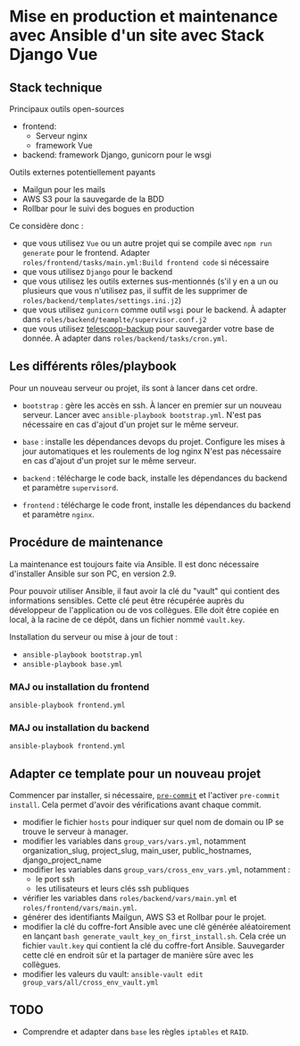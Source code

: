
# Mise en production et maintenance avec Ansible d'un site avec Stack Django Vue

## Stack technique

Principaux outils open-sources

- frontend:
  - Serveur nginx
  - framework Vue
- backend: framework Django, gunicorn pour le wsgi

Outils externes potentiellement payants

- Mailgun pour les mails
- AWS S3 pour la sauvegarde de la BDD
- Rollbar pour le suivi des bogues en production

Ce considère donc :

- que vous utilisez `Vue` ou un autre projet qui se compile avec
  `npm run generate` pour le frontend. Adapter
  `roles/frontend/tasks/main.yml:Build frontend code` si nécessaire
- que vous utilisez `Django` pour le backend
- que vous utilisez les outils externes sus-mentionnés (s'il y en a
  un ou plusieurs que vous n'utilisez pas, il suffit de les supprimer de
  `roles/backend/templates/settings.ini.j2`)
- que vous utilisez `gunicorn` comme outil `wsgi` pour le backend. À adapter
  dans `roles/backend/teamplte/supervisor.conf.j2`
- que vous utilisez
  [telescoop-backup](https://gitlab.com/telescoop-public/django-apps/telescoop-backup)
  pour sauvegarder votre base de donnée. À adapter dans `roles/backend/tasks/cron.yml`.

## Les différents rôles/playbook

Pour un nouveau serveur ou projet, ils sont à lancer dans cet ordre.

- `bootstrap` : gère les accès en ssh. À lancer en premier sur un nouveau serveur.
  Lancer avec `ansible-playbook bootstrap.yml`.
  N'est pas nécessaire en cas d'ajout d'un projet sur le même serveur.

- `base` : installe les dépendances devops du projet. Configure les mises à jour
  automatiques et les roulements de log nginx
  N'est pas nécessaire en cas d'ajout d'un projet sur le même serveur.

- `backend` : télécharge le code back, installe les dépendances du backend et paramètre
  `supervisord`.

- `frontend` : télécharge le code front, installe les dépendances du backend et paramètre
  `nginx`.

## Procédure de maintenance

La maintenance est toujours faite via Ansible. Il est donc
nécessaire d'installer Ansible sur son PC, en version 2.9.

Pour pouvoir utiliser Ansible, il faut avoir la clé du
"vault" qui contient des informations sensibles.
Cette clé peut être récupérée auprès du développeur de l'application ou
de vos collègues.
Elle doit être copiée en local, à la racine de ce dépôt, dans un fichier
nommé `vault.key`.

Installation du serveur ou mise à jour de tout :

- `ansible-playbook bootstrap.yml`
- `ansible-playbook base.yml`

### MAJ ou installation du frontend

`ansible-playbook frontend.yml`

### MAJ ou installation du backend

`ansible-playbook frontend.yml`

## Adapter ce template pour un nouveau projet

Commencer par installer, si nécessaire, [`pre-commit`](https://pre-commit.com/)
et l'activer `pre-commit install`. Cela permet d'avoir des vérifications avant
chaque commit.

- modifier le fichier `hosts` pour indiquer sur quel nom de domain ou IP se trouve
  le serveur à manager.
- modifier les variables dans `group_vars/vars.yml`, notamment
  organization_slug, project_slug, main_user, public_hostnames, django_project_name
- modifier les variables dans `group_vars/cross_env_vars.yml`, notamment :
  - le port ssh
  - les utilisateurs et leurs clés ssh publiques
- vérifier les variables dans `roles/backend/vars/main.yml` et `roles/frontend/vars/main.yml`.
- générer des identifiants Mailgun, AWS S3 et Rollbar pour le projet.
- modifier la clé du coffre-fort Ansible avec une clé générée aléatoirement en
  lançant `bash generate_vault_key_on_first_install.sh`. Cela crée un fichier
  `vault.key` qui contient la clé du coffre-fort Ansible. Sauvegarder cette clé
  en endroit sûr et la partager de manière sûre avec les collègues.
- modifier les valeurs du vault: `ansible-vault edit group_vars/all/cross_env_vault.yml`

## TODO

- Comprendre et adapter dans `base` les règles `iptables` et `RAID`.
